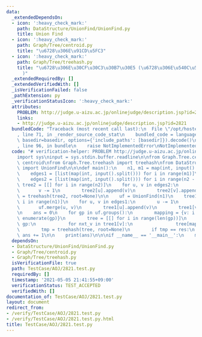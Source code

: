 ```yaml
---
data:
  _extendedDependsOn:
  - icon: ':heavy_check_mark:'
    path: DataStructure/UnionFind/UnionFind.py
    title: Union Find
  - icon: ':heavy_check_mark:'
    path: Graph/Tree/centroid.py
    title: "\u6728\u306E\u91CD\u5FC3"
  - icon: ':heavy_check_mark:'
    path: Graph/Tree/treehash.py
    title: "\u6728\u306E\u30CF\u30C3\u30B7\u30E5 (\u6728\u306E\u540C\u578B\u5224\u5B9A\
      )"
  _extendedRequiredBy: []
  _extendedVerifiedWith: []
  _isVerificationFailed: false
  _pathExtension: py
  _verificationStatusIcon: ':heavy_check_mark:'
  attributes:
    PROBLEM: http://judge.u-aizu.ac.jp/onlinejudge/description.jsp?id=2821
    links:
    - http://judge.u-aizu.ac.jp/onlinejudge/description.jsp?id=2821
  bundledCode: "Traceback (most recent call last):\n  File \"/opt/hostedtoolcache/Python/3.10.1/x64/lib/python3.10/site-packages/onlinejudge_verify/documentation/build.py\"\
    , line 71, in _render_source_code_stat\n    bundled_code = language.bundle(stat.path,\
    \ basedir=basedir, options={'include_paths': [basedir]}).decode()\n  File \"/opt/hostedtoolcache/Python/3.10.1/x64/lib/python3.10/site-packages/onlinejudge_verify/languages/python.py\"\
    , line 96, in bundle\n    raise NotImplementedError\nNotImplementedError\n"
  code: "# verification-helper: PROBLEM http://judge.u-aizu.ac.jp/onlinejudge/description.jsp?id=2821\n\
    import sys\ninput = sys.stdin.buffer.readline\n\nfrom Graph.Tree.centroid import\
    \ centroid\nfrom Graph.Tree.treehash import treehash\nfrom DataStructure.UnionFind.UnionFind\
    \ import UnionFind\n\n\ndef main():\n    n1, m1 = map(int, input().split())\n\
    \    edges1 = [list(map(int, input().split())) for i in range(m1)]\n    n2 = int(input())\n\
    \    edges2 = [list(map(int, input().split())) for i in range(n2 - 1)]\n\n   \
    \ tree2 = [[] for i in range(n2)]\n    for u, v in edges2:\n        u -= 1\n \
    \       v -= 1\n        tree2[u].append(v)\n        tree2[v].append(u)\n    res\
    \ = treehash(tree2, root=None)\n\n    uf = UnionFind(n1)\n    tree1 = [[] for\
    \ i in range(n1)]\n    for u, v in edges1:\n        u -= 1\n        v -= 1\n \
    \       uf.merge(u, v)\n        tree1[u].append(v)\n        tree1[v].append(u)\n\
    \n    ans = 0\n    for gp in uf.groups():\n        mapping = {v: i for i, v in\
    \ enumerate(gp)}\n        tree = [[] for i in range(len(gp))]\n        for v in\
    \ gp:\n            for nxt_v in tree1[v]:\n                tree[mapping[v]].append(mapping[nxt_v])\n\
    \        tmp = treehash(tree, root=None)\n        if tmp == res:\n           \
    \ ans += 1\n\n    print(ans)\n\n\nif __name__ == '__main__':\n    main()\n"
  dependsOn:
  - DataStructure/UnionFind/UnionFind.py
  - Graph/Tree/centroid.py
  - Graph/Tree/treehash.py
  isVerificationFile: true
  path: TestCase/AOJ/2821.test.py
  requiredBy: []
  timestamp: '2021-05-05 21:41:55+09:00'
  verificationStatus: TEST_ACCEPTED
  verifiedWith: []
documentation_of: TestCase/AOJ/2821.test.py
layout: document
redirect_from:
- /verify/TestCase/AOJ/2821.test.py
- /verify/TestCase/AOJ/2821.test.py.html
title: TestCase/AOJ/2821.test.py
---
```

